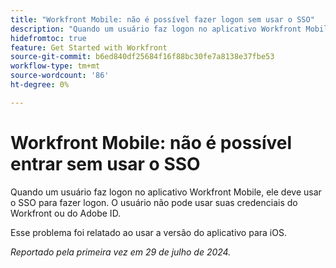 ```yaml
---
title: "Workfront Mobile: não é possível fazer logon sem usar o SSO"
description: "Quando um usuário faz logon no aplicativo Workfront Mobile, ele deve usar o SSO para fazer logon. O usuário não pode usar suas credenciais do Workfront ou do Adobe ID."
hidefromtoc: true
feature: Get Started with Workfront
source-git-commit: b6ed840df25684f16f88bc30fe7a8138e37fbe53
workflow-type: tm+mt
source-wordcount: '86'
ht-degree: 0%

---
```



# Workfront Mobile: não é possível entrar sem usar o SSO

Quando um usuário faz logon no aplicativo Workfront Mobile, ele deve usar o SSO para fazer logon. O usuário não pode usar suas credenciais do Workfront ou do Adobe ID.

Esse problema foi relatado ao usar a versão do aplicativo para iOS.

_Reportado pela primeira vez em 29 de julho de 2024._
